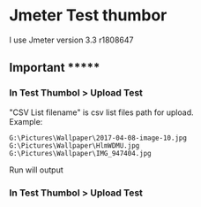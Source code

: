 # Jmeter Test thumbor
I use Jmeter version 3.3 r1808647


## Important *****
### In Test Thumbol > Upload Test  


"CSV List filename" is csv list files path for upload.  
Example:
```
G:\Pictures\Wallpaper\2017-04-08-image-10.jpg
G:\Pictures\Wallpaper\HlmWDMU.jpg
G:\Pictures\Wallpaper\IMG_947404.jpg
```
Run will output


### In Test Thumbol > Upload Test 
